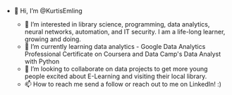 - 👋 Hi, I’m @KurtisEmling

  - 👀 I’m interested in library science, programming, data analytics, neural networks, automation, and IT security. I am a life-long learner, growing and doing.
  - 🌱 I’m currently learning data analytics - Google Data Analytics Professional Certificate on Coursera and Data Camp's Data Analyst with Python
  - 💞️ I’m looking to collaborate on data projects to get more young people excited about E-Learning and visiting their local library.        
  - 📫 How to reach me send a follow or reach out to me on LinkedIn! :) 

<!---
KurtisEmling/KurtisEmling is a ✨ special ✨ repository because its `README.md` (this file) appears on your GitHub profile.
You can click the Preview link to take a look at your changes.
--->
